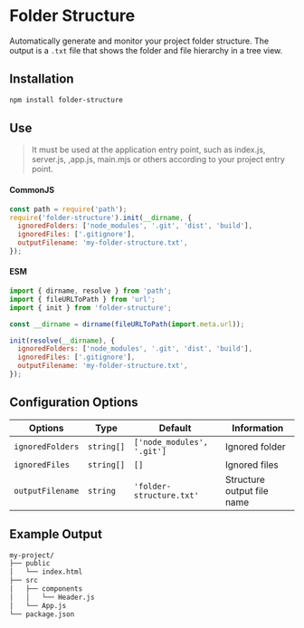 # Folder Structure

Automatically generate and monitor your project folder structure. The output is a `.txt` file that shows the folder and file hierarchy in a tree view.

## Installation

```bash
npm install folder-structure
```

## Use

> It must be used at the application entry point, such as index.js, server.js, ,app.js, main.mjs or others according to your project entry point.

#### CommonJS
```js
const path = require('path');
require('folder-structure').init(__dirname, {
  ignoredFolders: ['node_modules', '.git', 'dist', 'build'],
  ignoredFiles: ['.gitignore'],
  outputFilename: 'my-folder-structure.txt',
});
```

#### ESM
```js
import { dirname, resolve } from 'path';
import { fileURLToPath } from 'url';
import { init } from 'folder-structure';

const __dirname = dirname(fileURLToPath(import.meta.url));

init(resolve(__dirname), {
  ignoredFolders: ['node_modules', '.git', 'dist', 'build'],
  ignoredFiles: ['.gitignore'],
  outputFilename: 'my-folder-structure.txt',
});
```

## Configuration Options

| Options          | Type       | Default                    | Information                    |
| ---------------- | ---------- | -------------------------- | --------------------------- |
| `ignoredFolders` | `string[]` | `['node_modules', '.git']` | Ignored folder		      |
| `ignoredFiles`   | `string[]` | `[]`                       | Ignored files              |
| `outputFilename` | `string`   | `'folder-structure.txt'`   | Structure output file name |

## Example Output

```bash
my-project/
├── public
│   └── index.html
├── src
│   ├── components
│   │   └── Header.js
│   └── App.js
└── package.json
```